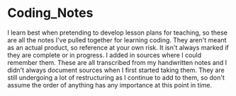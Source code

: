 # Coding_Notes

I learn best when pretending to develop lesson plans for teaching, so these are all the notes I've pulled together for learning coding. They aren't meant as an actual product, so reference at your own risk. It isn't always marked if they are complete or in progress. I added in sources where I could remember them. These are all transcribed from my handwritten notes and I didn't always document sources when I first started taking them. They are still undergoing a lot of restructuring as I continue to add to them, so don't assume the order of anything has any importance at this point in time.
